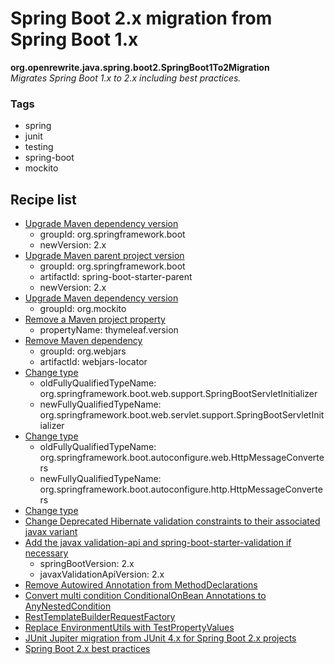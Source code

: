 # Spring Boot 2.x migration from Spring Boot 1.x

**org.openrewrite.java.spring.boot2.SpringBoot1To2Migration**  
_Migrates Spring Boot 1.x to 2.x including best practices._

### Tags

* spring
* junit
* testing
* spring-boot
* mockito

## Recipe list

* [Upgrade Maven dependency version](../../../maven/upgradedependencyversion.md)
  * groupId: org.springframework.boot
  * newVersion: 2.x
* [Upgrade Maven parent project version](../../../maven/upgradeparentversion.md)
  * groupId: org.springframework.boot
  * artifactId: spring-boot-starter-parent
  * newVersion: 2.x
* [Upgrade Maven dependency version](../../../maven/upgradedependencyversion.md)
  * groupId: org.mockito
* [Remove a Maven project property](../../../maven/removeproperty.md)
  * propertyName: thymeleaf.version
* [Remove Maven dependency](../../../maven/removedependency.md)
  * groupId: org.webjars
  * artifactId: webjars-locator
* [Change type](../../../java/changetype.md)
  * oldFullyQualifiedTypeName: org.springframework.boot.web.support.SpringBootServletInitializer
  * newFullyQualifiedTypeName: org.springframework.boot.web.servlet.support.SpringBootServletInitializer
* [Change type](../../../java/changetype.md)
  * oldFullyQualifiedTypeName: org.springframework.boot.autoconfigure.web.HttpMessageConverters
  * newFullyQualifiedTypeName: org.springframework.boot.autoconfigure.http.HttpMessageConverters
* [Change type](../../../java/changetype.md)
* [Change Deprecated Hibernate validation constraints to their associated javax variant](../../../java/spring/changedeprecatedhibernatevalidationtojavax.md)
* [Add the javax validation-api and spring-boot-starter-validation if necessary](../../../java/spring/maybeaddjavaxvalidationdependencies.md)
  * springBootVersion: 2.x
  * javaxValidationApiVersion: 2.x
* [Remove Autowired Annotation from MethodDeclarations](../../../java/spring/noautowired.md)
* [Convert multi condition ConditionalOnBean Annotations to AnyNestedCondition](../../../java/spring/boot2/conditionalonbeananynestedcondition.md)
* [RestTemplateBuilderRequestFactory](../../../java/spring/boot2/resttemplatebuilderrequestfactory.md)
* [Replace EnvironmentUtils with TestPropertyValues](../../../java/spring/boot2/replacedeprecatedenvironmenttestutils.md)
* [JUnit Jupiter migration from JUnit 4.x for Spring Boot 2.x projects](../../../java/spring/boot2/springboot2junit4to5migration.md)
* [Spring Boot 2.x best practices](../../../java/spring/boot2/springboot2bestpractices.md)
